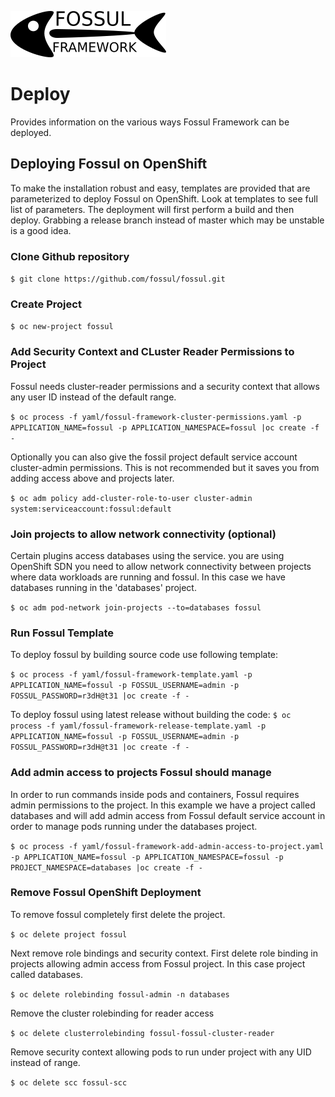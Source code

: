 ![](../images/fossul_logo.png)
# Deploy
Provides information on the various ways Fossul Framework can be deployed.

## Deploying Fossul on OpenShift
To make the installation robust and easy, templates are provided that are parameterized to deploy Fossul on OpenShift. Look at templates to see full list of parameters.
The deployment will first perform a build and then deploy. Grabbing a release branch instead of master which may be unstable is a good idea.

### Clone Github repository
```$ git clone https://github.com/fossul/fossul.git```

### Create Project
```$ oc new-project fossul```

### Add Security Context and CLuster Reader Permissions to Project
Fossul needs cluster-reader permissions and a security context that allows any user ID instead of the default range.

```$ oc process -f yaml/fossul-framework-cluster-permissions.yaml -p APPLICATION_NAME=fossul -p APPLICATION_NAMESPACE=fossul |oc create -f -```

Optionally you can also give the fossil project default service account cluster-admin permissions. This is not recommended but it saves you from adding access above and projects later.

```$ oc adm policy add-cluster-role-to-user cluster-admin system:serviceaccount:fossul:default```

### Join projects to allow network connectivity (optional) ###
Certain plugins access databases using the service.  you are using OpenShift SDN you need to allow network connectivity between projects where data workloads are running and fossul. In this case we have databases running in the 'databases' project.

```$ oc adm pod-network join-projects --to=databases fossul```

### Run Fossul Template
To deploy fossul by building source code use following template:

```$ oc process -f yaml/fossul-framework-template.yaml -p APPLICATION_NAME=fossul -p FOSSUL_USERNAME=admin -p FOSSUL_PASSWORD=r3dH@t31 |oc create -f -```

To deploy fossul using latest release without building the code:
```$ oc process -f yaml/fossul-framework-release-template.yaml -p APPLICATION_NAME=fossul -p FOSSUL_USERNAME=admin -p FOSSUL_PASSWORD=r3dH@t31 |oc create -f -```

### Add admin access to projects Fossul should manage
In order to run commands inside pods and containers, Fossul requires admin permissions to the project. In this example we have a project called databases and will add admin access from Fossul
default service account in order to manage pods running under the databases project.

```$ oc process -f yaml/fossul-framework-add-admin-access-to-project.yaml -p APPLICATION_NAME=fossul -p APPLICATION_NAMESPACE=fossul -p PROJECT_NAMESPACE=databases |oc create -f -```

### Remove Fossul OpenShift Deployment
To remove fossul completely first delete the project.

```$ oc delete project fossul```

Next remove role bindings and security context. First delete role binding in projects allowing admin access from Fossul project. In this case project called databases.

```$ oc delete rolebinding fossul-admin -n databases```

Remove the cluster rolebinding for reader access

```$ oc delete clusterrolebinding fossul-fossul-cluster-reader```

Remove security context allowing pods to run under project with any UID instead of range.

```$ oc delete scc fossul-scc```
